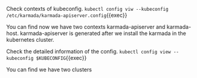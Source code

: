 Check contexts of kubeconfig.
`kubectl config viw --kubeconfig /etc/karmada/karmada-apiserver.config`{{exec}}

You can find now we have two contexts karmada-apiserver and karmada-host.
karmada-apiserver is generated after we install the karmada in the kubernetes cluster.

Check the detailed information of the config.
`kubectl config view --kubeconfig $KUBECONFIG`{{exec}}

You can find we have two clusters